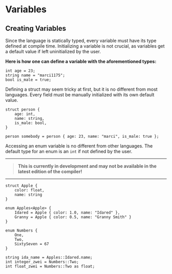 # Variables

## Creating Variables

Since the language is statically typed, every variable must have its type defined at compile time. Initializing a variable is not crucial, as variables get a default value if left uninitialized by the user.

**Here is how one can define a variable with the aforementioned types:**

```fog
int age = 23;
string name = "marci1175";
bool is_male = true;
```

Defining a struct may seem tricky at first, but it is no different from most languages. Every field must be manually initialized with its own default value.

```fog
struct person {
    age: int,
    name: string,
    is_male: bool,
}

person somebody = person { age: 23, name: "marci", is_male: true };
```

Accessing an enum variable is no different from other languages. The default type for an enum is an `int` if not defined by the user.

---
> **This is currently in development and may not be available in the latest edition of the compiler!**
---

```fog
struct Apple {
    color: float,
    name: string
}

enum Apples<Apple> {
    Idared = Apple { color: 1.0, name: "Idared" },
    Granny = Apple { color: 0.5, name: "Granny Smith" }
}

enum Numbers {
    One,
    Two,
    SixtySeven = 67
}

string ida_name = Apples::Idared.name;
int integer_zwei = Numbers::Two;
int float_zwei = Numbers::Two as float;
```
